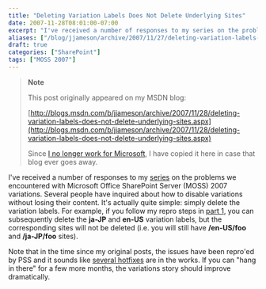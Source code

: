 ```yaml
---
title: "Deleting Variation Labels Does Not Delete Underlying Sites"
date: 2007-11-28T08:01:00-07:00
excerpt: "I've received a number of responses to my series on the problems we encountered with Microsoft Office SharePoint Server (MOSS) 2007 variations. Several people have inquired about how to disable variations without losing their content. It's actually quite..."
aliases: ["/blog/jjameson/archive/2007/11/27/deleting-variation-labels-does-not-delete-underlying-sites.aspx", "/blog/jjameson/archive/2007/11/28/deleting-variation-labels-does-not-delete-underlying-sites.aspx"]
draft: true
categories: ["SharePoint"]
tags: ["MOSS 2007"]
---
```


> **Note**
>
> This post originally appeared on my MSDN blog:
>
> [http://blogs.msdn.com/b/jjameson/archive/2007/11/28/deleting-variation-labels-does-not-delete-underlying-sites.aspx](http://blogs.msdn.com/b/jjameson/archive/2007/11/28/deleting-variation-labels-does-not-delete-underlying-sites.aspx)
>
> Since [I no longer work for Microsoft](/blog/jjameson/2011/09/02/last-day-with-microsoft), I have copied it here in case that blog ever goes away.

I've received a number of responses to my [series](/blog/jjameson/2007/10/30/dumping-moss-2007-variations-part-1) on the problems we encountered with Microsoft Office SharePoint Server (MOSS) 2007 variations. Several people have inquired about how to disable variations without losing their content. It's actually quite simple: simply delete the variation labels. For example, if you follow my repro steps in [part 1](http://blogs.msdn.com/controlpanel/blogs/I'm%20not%20sure%20if%20adding%20labels%20corresponding%20to%20existing%20sites%20will%20be%20supported), you can subsequently delete the **ja-JP** and **en-US** variation labels, but the corresponding sites will not be deleted (i.e. you will still have **/en-US/foo** and **/ja-JP/foo** sites).

Note that in the time since my original posts, the issues have been repro'ed by PSS and it sounds like [several hotfixes](http://blogs.technet.com/stefan_gossner/archive/2007/11/15/some-comments-on-common-variation-problems.aspx) are in the works. If you can "hang in there" for a few more months, the variations story should improve dramatically.

